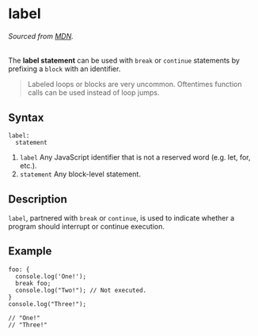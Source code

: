 # label
###### Sourced from [MDN](https://developer.mozilla.org/en-US/docs/Web/JavaScript/Reference/Statements/label).

The **label statement** can be used with `break` or `continue` statements by prefixing a `block` with an identifier.
> Labeled loops or blocks are very uncommon. Oftentimes function calls can be used instead of loop jumps.

## Syntax
```
label:
  statement
```

1. `label` Any JavaScript identifier that is not a reserved word (e.g. let, for, etc.).
2. `statement` Any block-level statement.


## Description

`label`, partnered with `break` or `continue`, is used to indicate whether a program should interrupt or continue execution.

## Example
```
foo: {
  console.log('One!');
  break foo;
  console.log("Two!"); // Not executed.
}
console.log("Three!");

// "One!"
// "Three!"
```